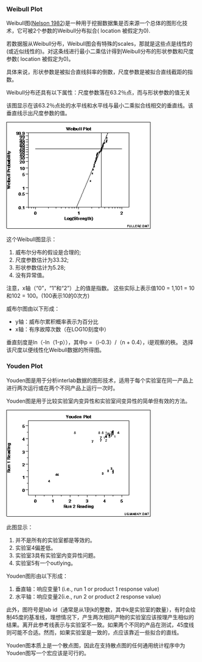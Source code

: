 ### Weibull Plot

Weibull图([Nelson 1982](http://www.itl.nist.gov/div898/handbook/eda/section4/eda43.htm#Nelson))是一种用于挖掘数据集是否来源一个总体的图形化技术，它可被2个参数的Weibull分布拟合( location 被假定为0).

若数据服从Weibull分布，Weibull图会有特殊的scales，那就是这些点是线性的(或近似线性的)。对这条线进行最小二乘估计得到Weibull分布的形状参数和尺度参数( location 被假定为0)。

具体来说，形状参数是被拟合直线斜率的倒数，尺度参数是被拟合直线截距的指数。

Weibull分布还具有以下属性：尺度参数落在63.2％点，而与形状参数的值无关

该图显示在该63.2％点处的水平线和水平线与最小二乘拟合线相交的垂直线。该垂直线示出尺度参数的值。

![weibullp.png](weibullp.png)

这个Weibull图显示：

1. 威布尔分布的假设是合理的;
2. 尺度参数估计为33.32;
3. 形状参数估计为5.28; 
4. 没有异常值。

注意，x轴（“0”，“1”和“2”）上的值是指数。 这些实际上表示值100 = 1,101 = 10和102 = 100。(100表示10的0次方)

威布尔图由以下形成：

- y轴：威布尔累积概率表示为百分比
- x轴：有序故障次数（在LOG10刻度中） 

垂直刻度是ln（-ln（1-p）），其中p =（i-0.3）/（n + 0.4），i是观察的秩。 选择该尺度以便线性化Weibull数据的所得图。

### Youden Plot

Youden图是用于分析interlab数据的图形技术，适用于每个实验室在同一产品上进行两次运行或在两个不同产品上运行一次时。

Youden图是用于比较实验室内变异性和实验室间变异性的简单但有效的方法。

![youdenpl.png](youdenpl.png)

此图显示：

1. 并不是所有的实验室都是等效的。
2. 实验室4偏差低。
3. 实验室3具有实验室内变异性问题。
4. 实验室5有一个outlying。

Youden图形由以下形成：

1. 垂直轴：响应变量1 (i.e., run 1 or product 1 response value)
2. 水平轴：响应变量2(i.e., run 2 or product 2 response value)

此外，图符号是lab id（通常是从1到k的整数，其中k是实验室的数量），有时会绘制45度的基准线，理想情况下，产生两次相同产物的实验室应该按理产生相似的结果。离开此参考线表示与实验室不一致。如果两个不同的产品在测试，45度线则可能不合适。然而，如果实验室是一致的，点应该靠近一些拟合的直线。

Youden图本质上是一个散点图，因此在支持散点图的任何通用统计程序中为Youden图写一个宏应该是可行的。